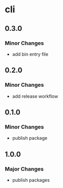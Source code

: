 # cli

## 0.3.0

### Minor Changes

- add bin entry file

## 0.2.0

### Minor Changes

- add release workflow

## 0.1.0

### Minor Changes

- publish package

## 1.0.0

### Major Changes

- publish packages
